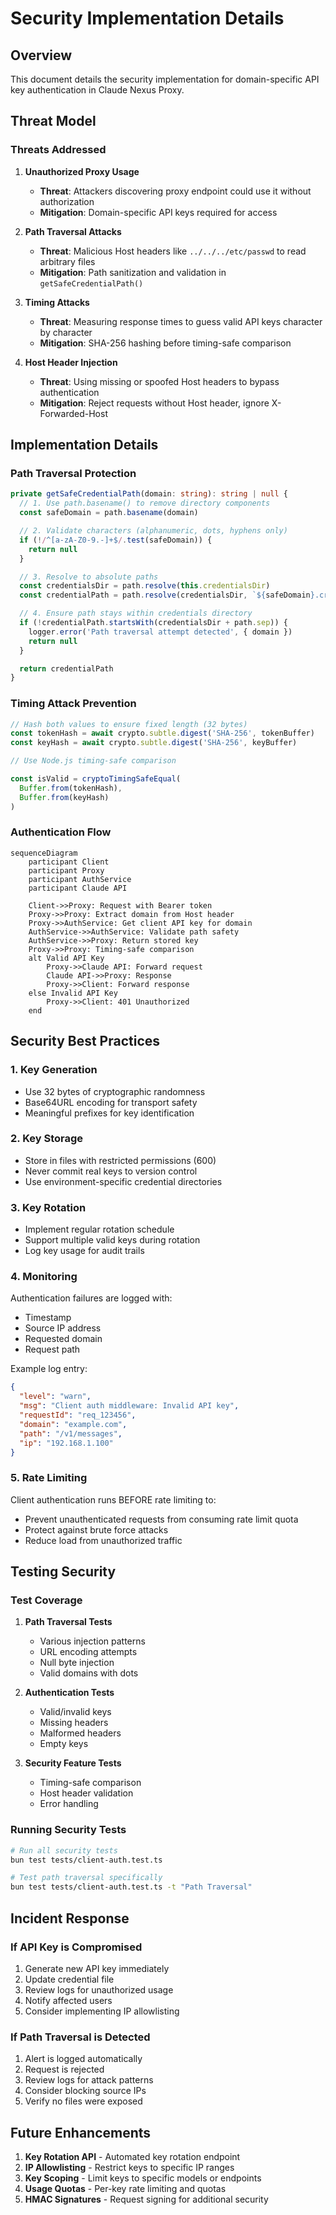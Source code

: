 # Security Implementation Details

## Overview

This document details the security implementation for domain-specific API key authentication in Claude Nexus Proxy.

## Threat Model

### Threats Addressed

1. **Unauthorized Proxy Usage**


   - **Threat**: Attackers discovering proxy endpoint could use it without authorization
   - **Mitigation**: Domain-specific API keys required for access

2. **Path Traversal Attacks**


   - **Threat**: Malicious Host headers like `../../../etc/passwd` to read arbitrary files
   - **Mitigation**: Path sanitization and validation in `getSafeCredentialPath()`

3. **Timing Attacks**

   - **Threat**: Measuring response times to guess valid API keys character by character
   - **Mitigation**: SHA-256 hashing before timing-safe comparison

4. **Host Header Injection**
   - **Threat**: Using missing or spoofed Host headers to bypass authentication
   - **Mitigation**: Reject requests without Host header, ignore X-Forwarded-Host

## Implementation Details

### Path Traversal Protection

```typescript
private getSafeCredentialPath(domain: string): string | null {
  // 1. Use path.basename() to remove directory components
  const safeDomain = path.basename(domain)

  // 2. Validate characters (alphanumeric, dots, hyphens only)
  if (!/^[a-zA-Z0-9.-]+$/.test(safeDomain)) {
    return null
  }

  // 3. Resolve to absolute paths
  const credentialsDir = path.resolve(this.credentialsDir)
  const credentialPath = path.resolve(credentialsDir, `${safeDomain}.credentials.json`)

  // 4. Ensure path stays within credentials directory
  if (!credentialPath.startsWith(credentialsDir + path.sep)) {
    logger.error('Path traversal attempt detected', { domain })
    return null
  }

  return credentialPath
}
```

### Timing Attack Prevention

```typescript
// Hash both values to ensure fixed length (32 bytes)
const tokenHash = await crypto.subtle.digest('SHA-256', tokenBuffer)
const keyHash = await crypto.subtle.digest('SHA-256', keyBuffer)

// Use Node.js timing-safe comparison

const isValid = cryptoTimingSafeEqual(
  Buffer.from(tokenHash),
  Buffer.from(keyHash)
)
```

### Authentication Flow

```mermaid
sequenceDiagram
    participant Client
    participant Proxy
    participant AuthService
    participant Claude API

    Client->>Proxy: Request with Bearer token
    Proxy->>Proxy: Extract domain from Host header
    Proxy->>AuthService: Get client API key for domain
    AuthService->>AuthService: Validate path safety
    AuthService->>Proxy: Return stored key
    Proxy->>Proxy: Timing-safe comparison
    alt Valid API Key
        Proxy->>Claude API: Forward request
        Claude API->>Proxy: Response
        Proxy->>Client: Forward response
    else Invalid API Key
        Proxy->>Client: 401 Unauthorized
    end
```

## Security Best Practices

### 1. Key Generation

- Use 32 bytes of cryptographic randomness
- Base64URL encoding for transport safety
- Meaningful prefixes for key identification

### 2. Key Storage

- Store in files with restricted permissions (600)
- Never commit real keys to version control
- Use environment-specific credential directories

### 3. Key Rotation

- Implement regular rotation schedule
- Support multiple valid keys during rotation
- Log key usage for audit trails

### 4. Monitoring

Authentication failures are logged with:

- Timestamp
- Source IP address
- Requested domain
- Request path

Example log entry:

```json
{
  "level": "warn",
  "msg": "Client auth middleware: Invalid API key",
  "requestId": "req_123456",
  "domain": "example.com",
  "path": "/v1/messages",
  "ip": "192.168.1.100"
}
```

### 5. Rate Limiting

Client authentication runs BEFORE rate limiting to:


- Prevent unauthenticated requests from consuming rate limit quota
- Protect against brute force attacks
- Reduce load from unauthorized traffic

## Testing Security

### Test Coverage

1. **Path Traversal Tests**


   - Various injection patterns
   - URL encoding attempts
   - Null byte injection
   - Valid domains with dots

2. **Authentication Tests**


   - Valid/invalid keys
   - Missing headers
   - Malformed headers
   - Empty keys

3. **Security Feature Tests**
   - Timing-safe comparison
   - Host header validation
   - Error handling

### Running Security Tests

```bash
# Run all security tests
bun test tests/client-auth.test.ts

# Test path traversal specifically
bun test tests/client-auth.test.ts -t "Path Traversal"
```

## Incident Response

### If API Key is Compromised

1. Generate new API key immediately
2. Update credential file
3. Review logs for unauthorized usage
4. Notify affected users
5. Consider implementing IP allowlisting

### If Path Traversal is Detected

1. Alert is logged automatically
2. Request is rejected
3. Review logs for attack patterns
4. Consider blocking source IPs
5. Verify no files were exposed

## Future Enhancements

1. **Key Rotation API** - Automated key rotation endpoint
2. **IP Allowlisting** - Restrict keys to specific IP ranges
3. **Key Scoping** - Limit keys to specific models or endpoints
4. **Usage Quotas** - Per-key rate limiting and quotas
5. **HMAC Signatures** - Request signing for additional security
